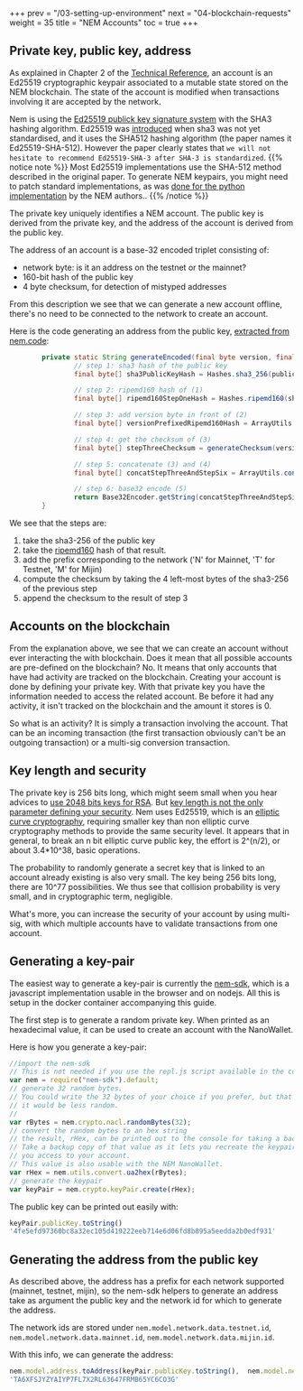 +++
prev = "/03-setting-up-environment"
next = "04-blockchain-requests"
weight = 35
title = "NEM Accounts"
toc = true
+++

## Private key, public key, address

As explained in Chapter 2 of the [Technical
Reference](http://nem.io/NEM_techRef.pdf), an account is an Ed25519
cryptographic keypair associated to a mutable state stored on the NEM
blockchain. The state of the account is modified when transactions involving it
are accepted by the network. 

Nem is using the [Ed25519 publick key signature system](https://ed25519.cr.yp.to/) with the
SHA3 hashing algorithm.
Ed25519 was [introduced](https://ed25519.cr.yp.to/ed25519-20110926.pdf) when sha3 was not yet
standardised, and it uses the SHA512 hashing algorithm (the paper names it Ed25519-SHA-512).
However the paper clearly states that `we will not hesitate to recommend Ed25519-SHA-3 after SHA-3 is standardized`.
{{% notice note %}}
Most Ed25519 implementations use the SHA-512 method described in the original paper. To generate NEM keypairs, 
you might need to patch standard implementations, as was [done for the python implementation](https://github.com/NemProject/nem-py/blob/master/ed25519.py)
 by the NEM authors..
{{% /notice %}}

The private key uniquely identifies a NEM account. The public key is derived from the private key, and the address of the account is
derived from the public key.

The address of an account is a base-32 encoded triplet consisting of:
* network byte: is it an address on the testnet or the mainnet?
* 160-bit hash of the public key
* 4 byte checksum, for detection of mistyped addresses

From this description we see that we can generate a new account offline, there's
no need to be connected to the network to create an account.

Here is the code generating an address from the public key, [extracted from nem.code](https://github.com/NemProject/nem.core/blob/master/src/main/java/org/nem/core/model/Address.java#L81):

``` java
        private static String generateEncoded(final byte version, final byte[] publicKey) {
                // step 1: sha3 hash of the public key
                final byte[] sha3PublicKeyHash = Hashes.sha3_256(publicKey);

                // step 2: ripemd160 hash of (1)
                final byte[] ripemd160StepOneHash = Hashes.ripemd160(sha3PublicKeyHash);

                // step 3: add version byte in front of (2)
                final byte[] versionPrefixedRipemd160Hash = ArrayUtils.concat(new byte[] { version }, ripemd160StepOneHash);

                // step 4: get the checksum of (3)
                final byte[] stepThreeChecksum = generateChecksum(versionPrefixedRipemd160Hash);

                // step 5: concatenate (3) and (4)
                final byte[] concatStepThreeAndStepSix = ArrayUtils.concat(versionPrefixedRipemd160Hash, stepThreeChecksum);

                // step 6: base32 encode (5)
                return Base32Encoder.getString(concatStepThreeAndStepSix);
        }

```

We see that the steps are:

  1. take the sha3-256 of the public key
  1. take the [ripemd160](https://en.wikipedia.org/wiki/RIPEMD) hash of that result. 
  1. add the prefix corresponding to the network ('N' for Mainnet, 'T' for Testnet, 'M' for Mijin)
  1. compute the checksum by taking the 4 left-most bytes of the sha3-256 of the previous step
  1. append the checksum to the result of step 3

## Accounts on the blockchain

From the explanation above, we see that we can create an account without ever interacting the with blockchain.
Does it mean that all possible accounts are pre-defined on the blockchain? No. It means that only accounts that 
have had activity are tracked on the blockchain. Creating your account is done by defining your private key. With 
that private key you have the information needed to access the related account. Be before it had any activity,
it isn't tracked on the blockchain and the amount it stores is 0.

So what is an activity? It is simply a transaction involving the account. That can be an incoming transaction (the
first transaction obviously can't be an outgoing transaction) or a multi-sig conversion transaction.

## Key length and security

The private key is 256 bits long, which might seem small when you hear advices to [use 2048 bits keys for RSA](http://stackoverflow.com/a/1904541).
But [key length is not the only parameter defining your security](https://security.stackexchange.com/a/101045). Nem
uses Ed25519, which is an [elliptic curve cryptography](https://en.wikipedia.org/wiki/Elliptic_curve_cryptography),
requiring smaller key than non elliptic curve cryptography methods to provide the same security level.
It appears that in general, to break an n bit elliptic curve public key, the effort is 2^(n/2), or about 3.4*10^38, basic operations.

The probability to randomly generate a secret key that is linked to an account already existing is also very small.
The key being 256 bits long, there are 10^77 possibilities. We thus see that collision probability is very small, and in 
cryptographic term, negligible.

What's more, you can increase the security of your account by using multi-sig, with which multiple accounts have to validate
transactions from one account.


## Generating a key-pair

The easiest way to generate a key-pair is currently the [nem-sdk](https://github.com/QuantumMechanics/NEM-sdk), which is a javascript implementation 
usable in the browser and on nodejs. All this is setup in the docker container accompanying this guide.

The first step is to generate a random private key.
When printed as an hexadecimal value, it can be used to create an account with the NanoWallet.
 
Here is how you generate a key-pair:
``` javascript
//import the nem-sdk
// This is not needed if you use the repl.js script available in the container
var nem = require("nem-sdk").default;
// generate 32 random bytes. 
// You could write the 32 bytes of your choice if you prefer, but that might be dangerous as
// it would be less random.
// 
var rBytes = nem.crypto.nacl.randomBytes(32);
// convert the random bytes to an hex string
// the result, rHex, can be printed out to the console for taking a backup with console.log(rBytes).
// Take a backup copy of that value as it lets you recreate the keypair to give
// you access to your account.
// This value is also usable with the NEM NanoWallet.
var rHex = nem.utils.convert.ua2hex(rBytes);
// generate the keypair
var keyPair = nem.crypto.keyPair.create(rHex);
```

The public key can be printed out easily with:
``` javascript
keyPair.publicKey.toString()
'4fe5efd97360bc8a32ec105d419222eeb714e6d06fd8b895a5eedda2b0edf931'
```


## Generating the address from the public key

As described above, the address has a prefix for each network supported
(mainnet, testnet, mijin), so the nem-sdk helpers to generate an address take
as argument the public key and the network id for which to generate the
address.

The network ids are stored under `nem.model.network.data.testnet.id`,
`nem.model.network.data.mainnet.id`, `nem.model.network.data.mijin.id`.

With this info, we can generate the address:

``` javascript
nem.model.address.toAddress(keyPair.publicKey.toString(),  nem.model.network.data.testnet.id)
'TA6XFSJYZYAIYP7FL7X2RL63647FRMB65YC6CO3G'
```
